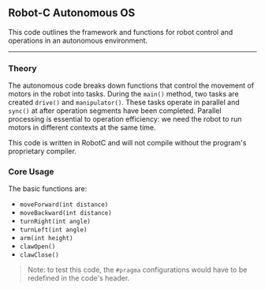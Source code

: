 ## Robot-C Autonomous OS

This code outlines the framework and functions for robot control and operations in an autonomous environment.

----------
### Theory

The autonomous code breaks down functions that control the movement of motors in the robot into tasks. During the `main()` method, two tasks are created `drive()` and `manipulator()`. These tasks operate in parallel and `sync()` at after operation segments have been completed. Parallel processing is essential to operation efficiency: we need the robot to run motors in different contexts at the same time.

This code is written in RobotC and will not compile without the program's proprietary compiler.

### Core Usage

The basic functions are:
-   `moveForward(int distance)`
-   `moveBackward(int distance)`
-   `turnRight(int angle)`
-   `turnLeft(int angle)`
-   `arm(int height)`
-   `clawOpen()`
-   `clawClose()`

> Note: to test this code, the `#pragma` configurations would have to be redefined in the code's header.
